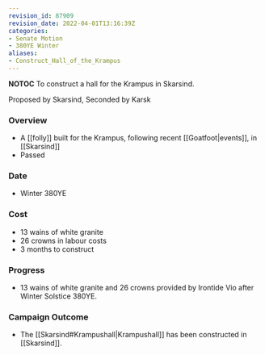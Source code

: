 ```yaml
---
revision_id: 87909
revision_date: 2022-04-01T13:16:39Z
categories:
- Senate Motion
- 380YE Winter
aliases:
- Construct_Hall_of_the_Krampus
---
```



__NOTOC__
To construct a hall for the Krampus in Skarsind.

Proposed by Skarsind, Seconded by Karsk

### Overview
* A [[folly]] built for the Krampus, following recent [[Goatfoot|events]], in [[Skarsind]]
* Passed

### Date
* Winter 380YE

### Cost
* 13 wains of white granite
* 26 crowns in labour costs
* 3 months to construct

### Progress
* 13 wains of white granite and 26 crowns provided by Irontide Vio after Winter Solstice 380YE.

### Campaign Outcome
* The [[Skarsind#Krampushall|Krampushall]] has been constructed in [[Skarsind]].